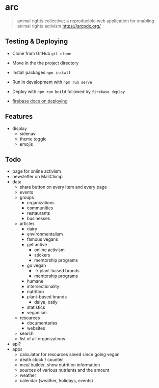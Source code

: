 # arc
> animal rights collective; a reproducible web application for enabling animal rights activism
https://arcpdx.org/

## Testing & Deploying

- Clone from GitHub `git clone `
- Move in the the project directory
- Install packages `npm install`
- Run in development with `npm run serve`
- Deploy with `npm run build` followed by `firebase deploy`


- [firebase docs on deploying](https://firebase.google.com/docs/hosting)

## Features

- display
  - sidenav
  - theme toggle
  - emojis


## Todo

- page for online activism
- newsletter on MailChimp
- data
  - share button on every item and every page
  - events
  - groups
    - organizations
    - communities
    - restaurants
    - businesses
  - articles
    - dairy
    - environmentalism
    - famous vegans
    - get active
      - online activism
      - stickers
      - mentorship programs
    - go vegan
      - -> plant-based brands
      - mentorship programs
    - humane
    - intersectionality
    - nutrition
    - plant-based brands
      - daiya, oatly
    - statistics
    - veganism
  - resources
    - documentaries
    - websites
  - search
  - list of all organizations
- api?
- apps
  - calculator for resources saved since going vegan
  - death clock / counter
  - meal builder, show nutrition information
  - sources of various nutrients and the amount
  - weather
  - calendar (weather, holidays, events)


